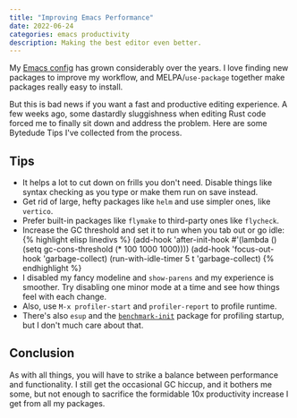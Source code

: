 ```yaml
---
title: "Improving Emacs Performance"
date: 2022-06-24
categories: emacs productivity
description: Making the best editor even better.
---
```


My [Emacs config](https://github.com/m-cat/init.el) has grown considerably over
the years. I love finding new packages to improve my workflow, and
MELPA/`use-package` together make packages really easy to install.

But this is bad news if you want a fast and productive editing experience. A few
weeks ago, some dastardly sluggishness when editing Rust code forced me to
finally sit down and address the problem. Here are some Bytedude Tips I've
collected from the process.

## Tips

- It helps a lot to cut down on frills you don't need. Disable things like syntax checking as you type or make them run on save instead.
- Get rid of large, hefty packages like `helm` and use simpler ones, like `vertico`.
- Prefer built-in packages like `flymake` to third-party ones like `flycheck`.
- Increase the GC threshold and set it to run when you tab out or go idle:
{% highlight elisp linedivs %}
(add-hook 'after-init-hook
          #'(lambda ()
              (setq gc-cons-threshold (* 100 1000 1000))))
(add-hook 'focus-out-hook 'garbage-collect)
(run-with-idle-timer 5 t 'garbage-collect)
{% endhighlight %}
- I disabled my fancy modeline and `show-parens` and my experience is smoother. Try disabling one minor mode at a time and see how things feel with each change.
- Also, use `M-x profiler-start` and `profiler-report` to profile runtime.
- There's also `esup` and the [`benchmark-init`](https://github.com/dholm/benchmark-init-el) package for profiling startup, but I don't much care about that.

## Conclusion

As with all things, you will have to strike a balance between performance and
functionality. I still get the occasional GC hiccup, and it bothers me some, but
not enough to sacrifice the formidable 10x productivity increase I get from all
my packages.
